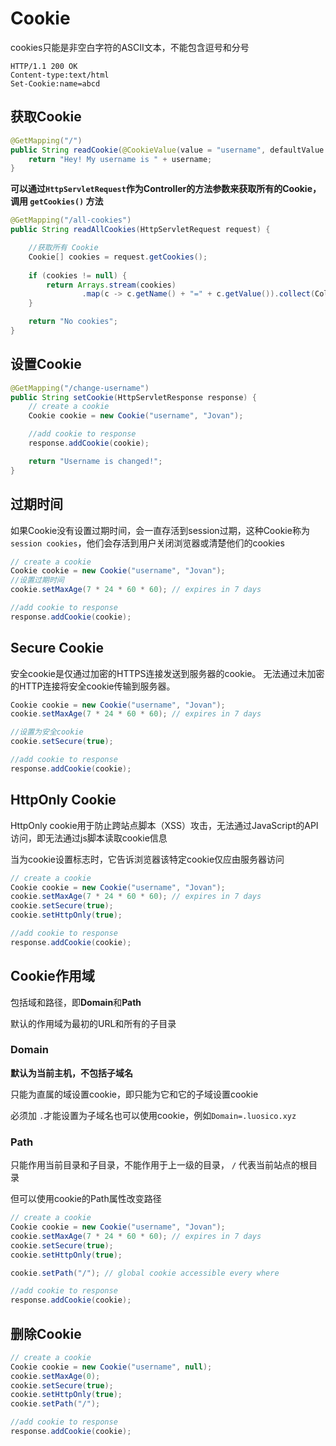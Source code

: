 # Cookie

cookies只能是非空白字符的ASCII文本，不能包含逗号和分号

```
HTTP/1.1 200 OK
Content-type:text/html
Set-Cookie:name=abcd
```



## 获取Cookie

```java
@GetMapping("/")
public String readCookie(@CookieValue(value = "username", defaultValue = "Atta") String username) {
    return "Hey! My username is " + username;
}
```

**可以通过`HttpServletRequest`作为Controller的方法参数来获取所有的Cookie，调用 `getCookies()` 方法**

```java
@GetMapping("/all-cookies")
public String readAllCookies(HttpServletRequest request) {

    //获取所有 Cookie
    Cookie[] cookies = request.getCookies();
    
    if (cookies != null) {
        return Arrays.stream(cookies)
                .map(c -> c.getName() + "=" + c.getValue()).collect(Collectors.joining(", "));
    }

    return "No cookies";
}
```



## 设置Cookie

```java
@GetMapping("/change-username")
public String setCookie(HttpServletResponse response) {
    // create a cookie
    Cookie cookie = new Cookie("username", "Jovan");

    //add cookie to response
    response.addCookie(cookie);

    return "Username is changed!";
}
```



## 过期时间

如果Cookie没有设置过期时间，会一直存活到session过期，这种Cookie称为 `session cookies`，他们会存活到用户关闭浏览器或清楚他们的cookies

```java
// create a cookie
Cookie cookie = new Cookie("username", "Jovan");
//设置过期时间
cookie.setMaxAge(7 * 24 * 60 * 60); // expires in 7 days

//add cookie to response
response.addCookie(cookie);
```



## Secure Cookie

安全cookie是仅通过加密的HTTPS连接发送到服务器的cookie。 无法通过未加密的HTTP连接将安全cookie传输到服务器。

```java
Cookie cookie = new Cookie("username", "Jovan");
cookie.setMaxAge(7 * 24 * 60 * 60); // expires in 7 days

//设置为安全cookie
cookie.setSecure(true);

//add cookie to response
response.addCookie(cookie);
```



## HttpOnly Cookie

HttpOnly cookie用于防止跨站点脚本（XSS）攻击，无法通过JavaScript的API访问，即无法通过js脚本读取cookie信息

当为cookie设置标志时，它告诉浏览器该特定cookie仅应由服务器访问

```java
// create a cookie
Cookie cookie = new Cookie("username", "Jovan");
cookie.setMaxAge(7 * 24 * 60 * 60); // expires in 7 days
cookie.setSecure(true);
cookie.setHttpOnly(true);

//add cookie to response
response.addCookie(cookie);
```



## Cookie作用域

包括域和路径，即**Domain**和**Path**

默认的作用域为最初的URL和所有的子目录



### Domain

**默认为当前主机，不包括子域名**

只能为直属的域设置cookie，即只能为它和它的子域设置cookie

必须加 `.`才能设置为子域名也可以使用cookie，例如`Domain=.luosico.xyz`



### Path

只能作用当前目录和子目录，不能作用于上一级的目录， `/` 代表当前站点的根目录

但可以使用cookie的Path属性改变路径

```java
// create a cookie
Cookie cookie = new Cookie("username", "Jovan");
cookie.setMaxAge(7 * 24 * 60 * 60); // expires in 7 days
cookie.setSecure(true);
cookie.setHttpOnly(true);

cookie.setPath("/"); // global cookie accessible every where

//add cookie to response
response.addCookie(cookie);
```



## 删除Cookie

```java
// create a cookie
Cookie cookie = new Cookie("username", null);
cookie.setMaxAge(0);
cookie.setSecure(true);
cookie.setHttpOnly(true);
cookie.setPath("/");

//add cookie to response
response.addCookie(cookie);
```

